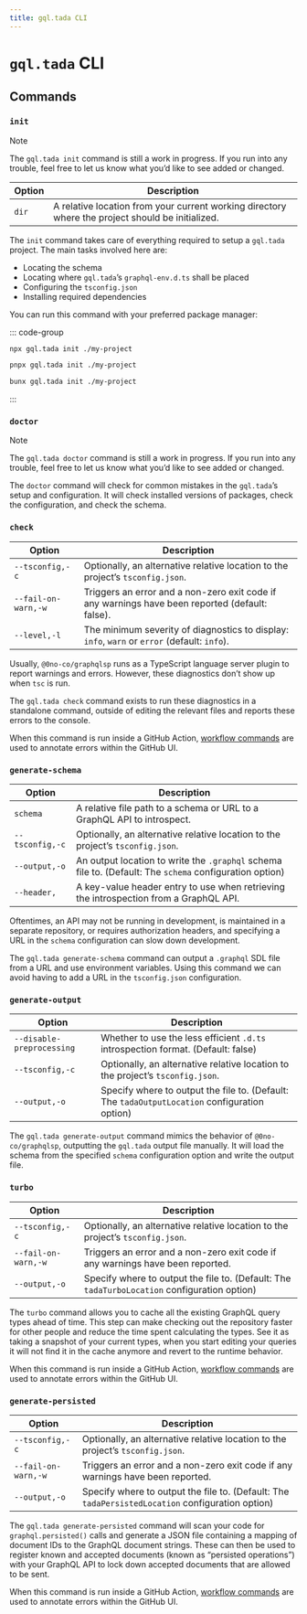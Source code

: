```yaml
---
title: gql.tada CLI
---
```


# `gql.tada` CLI <Badge type="warning" text="beta" />

## Commands

### `init`

> [!NOTE]
>
> The `gql.tada init` command is still a work in progress.
> If you run into any trouble, feel free to let us know what you’d like to see added or changed.

| Option               | Description                                                                                |
| -------------------- | ------------------------------------------------------------------------------------------ |
| `dir`              | A relative location from your current working directory where the project should be initialized.   |

The `init` command takes care of everything required to setup a `gql.tada`
project. The main tasks involved here are:

- Locating the schema
- Locating where `gql.tada`’s `graphql-env.d.ts` shall be placed
- Configuring the `tsconfig.json`
- Installing required dependencies

You can run this command with your preferred package manager:

::: code-group

```sh [npm]
npx gql.tada init ./my-project
```

```sh [pnpm]
pnpx gql.tada init ./my-project
```

```sh [bun]
bunx gql.tada init ./my-project
```

:::

### `doctor`

> [!NOTE]
>
> The `gql.tada doctor` command is still a work in progress.
> If you run into any trouble, feel free to let us know what you’d like to see added or changed.

The `doctor` command will check for common mistakes in the `gql.tada`’s setup and configuration. It will check installed versions of packages, check the configuration, and check the schema.

### `check`

| Option               | Description                                                                                     |
| -------------------- | ----------------------------------------------------------------------------------------------- |
| `--tsconfig,-c`      | Optionally, an alternative relative location to the project’s `tsconfig.json`.      |
| `--fail-on-warn,-w`  | Triggers an error and a non-zero exit code if any warnings have been reported (default: false). |
| `--level,-l`         | The minimum severity of diagnostics to display: `info`, `warn` or `error` (default: `info`).            |

Usually, `@0no-co/graphqlsp` runs as a TypeScript language server plugin to report warnings and errors. However, these diagnostics don’t show up when `tsc` is run.

The `gql.tada check` command exists to run these diagnostics in a standalone command, outside of editing the relevant files and reports these errors to the console.

When this command is run inside a GitHub Action, [workflow commands](https://docs.github.com/en/actions/using-workflows/workflow-commands-for-github-actions) are used to annotate errors within the GitHub UI.

### `generate-schema`

| Option               | Description                                                                                            |
| -------------------- | ------------------------------------------------------------------------------------------------------ |
| `schema`             | A relative file path to a schema or URL to a GraphQL API to introspect.           |
| `--tsconfig,-c`      | Optionally, an alternative relative location to the project’s `tsconfig.json`.      |
| `--output,-o`        | An output location to write the `.graphql` schema file to. (Default: The `schema` configuration option) |
| `--header,`          | A key-value header entry to use when retrieving the introspection from a GraphQL API.                         |

Oftentimes, an API may not be running in development, is maintained in a separate repository, or requires authorization headers, and specifying a URL in the `schema` configuration can slow down development.

The `gql.tada generate-schema` command can output a `.graphql` SDL file from a URL and use environment variables. Using this command we can avoid having to add a URL in the `tsconfig.json` configuration.

### `generate-output`

| Option                    | Description                                                                                            |
| ------------------------- | ------------------------------------------------------------------------------------------------------ |
| `--disable-preprocessing` | Whether to use the less efficient `.d.ts` introspection format. (Default: false)                                   |
| `--tsconfig,-c`      | Optionally, an alternative relative location to the project’s `tsconfig.json`.      |
| `--output,-o`        | Specify where to output the file to. (Default: The `tadaOutputLocation` configuration option) |

The `gql.tada generate-output` command mimics the behavior of `@0no-co/graphqlsp`, outputting the `gql.tada` output file manually. It will load the schema from the specified `schema` configuration option and write the output file.

### `turbo`

| Option               | Description                                                                                     |
| -------------------- | ----------------------------------------------------------------------------------------------- |
| `--tsconfig,-c`      | Optionally, an alternative relative location to the project’s `tsconfig.json`.      |
| `--fail-on-warn,-w`  | Triggers an error and a non-zero exit code if any warnings have been reported. |
| `--output,-o`        | Specify where to output the file to. (Default: The `tadaTurboLocation` configuration option) |

The `turbo` command allows you to cache all the existing GraphQL query types ahead
of time. This step can make checking out the repository faster for other people and
reduce the time spent calculating the types. See it as taking a snapshot of your
current types, when you start editing your queries it will not find it in the cache
anymore and revert to the runtime behavior.

When this command is run inside a GitHub Action, [workflow commands](https://docs.github.com/en/actions/using-workflows/workflow-commands-for-github-actions) are used to annotate errors within the GitHub UI.

### `generate-persisted`

| Option               | Description                                                                                     |
| -------------------- | ----------------------------------------------------------------------------------------------- |
| `--tsconfig,-c`      | Optionally, an alternative relative location to the project’s `tsconfig.json`.      |
| `--fail-on-warn,-w`  | Triggers an error and a non-zero exit code if any warnings have been reported. |
| `--output,-o`        | Specify where to output the file to. (Default: The `tadaPersistedLocation` configuration option) |

The `gql.tada generate-persisted` command will scan your code for `graphql.persisted()` calls and generate
a JSON file containing a mapping of document IDs to the GraphQL document strings.
These can then be used to register known and accepted documents (known as “persisted operations”) with your GraphQL API to lock down accepted documents that are allowed to be sent.

When this command is run inside a GitHub Action, [workflow commands](https://docs.github.com/en/actions/using-workflows/workflow-commands-for-github-actions) are used to annotate errors within the GitHub UI.
